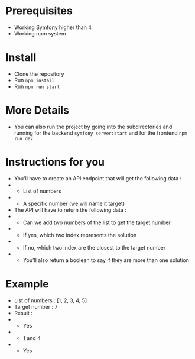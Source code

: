 # Prerequisites
- Working Symfony higher than 4
- Working npm system

# Install
- Clone the repository
- Run `npm install`
- Run `npm run start`

# More Details
- You can also run the project by going into the subdirectories and running for the backend `symfony server:start` and for the frontend `npm run dev`

# Instructions for you
- You'll have to create an API endpoint that will get the following data : 
- - List of numbers
- - A specific number (we will name it target)
- The API will have to return the following data :
- - Can we add two numbers of the list to get the target number
- - If yes, which two index represents the solution
- - If no, which two index are the closest to the target number
- - You'll also return a boolean to say if they are more than one solution

# Example
- List of numbers : [1, 2, 3, 4, 5]
- Target number : 7
- Result : 
- - Yes
- - 1 and 4
- - Yes